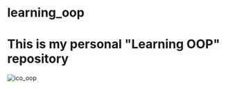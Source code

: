# learning_oop
# This is my personal "Learning OOP" repository
![ico_oop](https://www.freecodecamp.org/news/content/images/2021/10/oop.jpeg)
